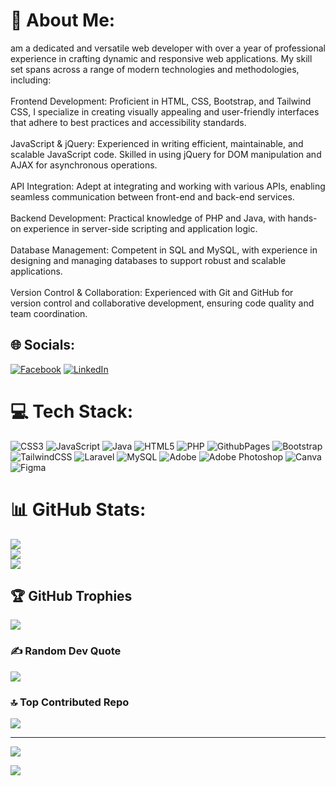 # 💫 About Me:
 am a dedicated and versatile web developer with over a year of professional experience in crafting dynamic and responsive web applications. My skill set spans across a range of modern technologies and methodologies, including:<br><br>Frontend Development: Proficient in HTML, CSS, Bootstrap, and Tailwind CSS, I specialize in creating visually appealing and user-friendly interfaces that adhere to best practices and accessibility standards.<br><br>JavaScript & jQuery: Experienced in writing efficient, maintainable, and scalable JavaScript code. Skilled in using jQuery for DOM manipulation and AJAX for asynchronous operations.<br><br>API Integration: Adept at integrating and working with various APIs, enabling seamless communication between front-end and back-end services.<br><br>Backend Development: Practical knowledge of PHP and Java, with hands-on experience in server-side scripting and application logic.<br><br>Database Management: Competent in SQL and MySQL, with experience in designing and managing databases to support robust and scalable applications.<br><br>Version Control & Collaboration: Experienced with Git and GitHub for version control and collaborative development, ensuring code quality and team coordination.


## 🌐 Socials:
[![Facebook](https://img.shields.io/badge/Facebook-%231877F2.svg?logo=Facebook&logoColor=white)](https://facebook.com/https://www.facebook.com/profile.php?id=100074487870493&mibextid=ZbWKwL) [![LinkedIn](https://img.shields.io/badge/LinkedIn-%230077B5.svg?logo=linkedin&logoColor=white)](https://linkedin.com/in/www.linkedin.com/in/ahmad-riaz-73ba362b0) 

# 💻 Tech Stack:
![CSS3](https://img.shields.io/badge/css3-%231572B6.svg?style=for-the-badge&logo=css3&logoColor=white) ![JavaScript](https://img.shields.io/badge/javascript-%23323330.svg?style=for-the-badge&logo=javascript&logoColor=%23F7DF1E) ![Java](https://img.shields.io/badge/java-%23ED8B00.svg?style=for-the-badge&logo=openjdk&logoColor=white) ![HTML5](https://img.shields.io/badge/html5-%23E34F26.svg?style=for-the-badge&logo=html5&logoColor=white) ![PHP](https://img.shields.io/badge/php-%23777BB4.svg?style=for-the-badge&logo=php&logoColor=white) ![GithubPages](https://img.shields.io/badge/github%20pages-121013?style=for-the-badge&logo=github&logoColor=white) ![Bootstrap](https://img.shields.io/badge/bootstrap-%238511FA.svg?style=for-the-badge&logo=bootstrap&logoColor=white) ![TailwindCSS](https://img.shields.io/badge/tailwindcss-%2338B2AC.svg?style=for-the-badge&logo=tailwind-css&logoColor=white) ![Laravel](https://img.shields.io/badge/laravel-%23FF2D20.svg?style=for-the-badge&logo=laravel&logoColor=white) ![MySQL](https://img.shields.io/badge/mysql-4479A1.svg?style=for-the-badge&logo=mysql&logoColor=white) ![Adobe](https://img.shields.io/badge/adobe-%23FF0000.svg?style=for-the-badge&logo=adobe&logoColor=white) ![Adobe Photoshop](https://img.shields.io/badge/adobe%20photoshop-%2331A8FF.svg?style=for-the-badge&logo=adobe%20photoshop&logoColor=white) ![Canva](https://img.shields.io/badge/Canva-%2300C4CC.svg?style=for-the-badge&logo=Canva&logoColor=white) ![Figma](https://img.shields.io/badge/figma-%23F24E1E.svg?style=for-the-badge&logo=figma&logoColor=white)
# 📊 GitHub Stats:
![](https://github-readme-stats.vercel.app/api?username=42webok&theme=omni&hide_border=false&include_all_commits=false&count_private=false)<br/>
![](https://github-readme-streak-stats.herokuapp.com/?user=42webok&theme=omni&hide_border=false)<br/>
![](https://github-readme-stats.vercel.app/api/top-langs/?username=42webok&theme=omni&hide_border=false&include_all_commits=false&count_private=false&layout=compact)

## 🏆 GitHub Trophies
![](https://github-profile-trophy.vercel.app/?username=42webok&theme=radical&no-frame=false&no-bg=true&margin-w=4)

### ✍️ Random Dev Quote
![](https://quotes-github-readme.vercel.app/api?type=horizontal&theme=radical)

### 🔝 Top Contributed Repo
![](https://github-contributor-stats.vercel.app/api?username=42webok&limit=5&theme=dark&combine_all_yearly_contributions=true)

---
[![](https://visitcount.itsvg.in/api?id=42webok&icon=2&color=5)](https://visitcount.itsvg.in)

[![](https://visitcount.itsvg.in/api?id=Ahmad&label=Profile%20Views&pretty=true)](https://visitcount.itsvg.in)

<!-- Proudly created with GPRM ( https://gprm.itsvg.in ) -->
